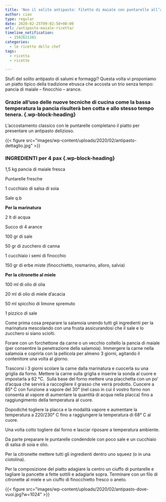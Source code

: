 ```yaml
---
title: 'Non il solito antipasto: filetto di maiale con puntarelle all’agro'
author: ciao
type: regular
date: 2020-02-25T09:02:58+00:00
url: /antipasto-maiale-ricetta/
timeline_notification:
  - 1582621381
categories:
  - le ricette dello chef
tags:
  - ricetta
  - ricette

---
```

Stufi del solito antipasto di salumi e formaggi? Questa volta vi proponiamo un piatto tipico della tradizione etrusca che accosta un trio senza tempo: pancia di maiale &#8211; finocchio – arance.&nbsp;

### Grazie all’uso delle nuove tecniche di cucina come la bassa temperatura la pancia risulterà ben cotta e allo stesso tempo tenera. {.wp-block-heading}

L’accostamento classico con le puntarelle completano il piatto per presentare un antipasto delizioso.


{{< figure src="images/wp-content/uploads/2020/02/antipasto-dettaglio.jpg" >}}


### INGREDIENTI per 4 pax {.wp-block-heading}

1,5 kg pancia di maiale fresca

Puntarelle fresche&nbsp;

1 cucchiaio di salsa di soia

Sale q.b

**Per la marinatura**&nbsp;

2 lt di acqua

Succo di 4 arance

100 gr di sale

50 gr di zucchero di canna

1 cucchiaio i semi di finocchio

150 gr di erbe miste (finocchietto, rosmarino, alloro, salvia)

**Per la citronette al miele**

100 ml di olio di olia&nbsp;

20 ml di olio di miele d’acacia

50 ml spicchio di limone spremuto

1 pizzico di sale

Come prima cosa preparare la salamoia unendo tutti gli ingredienti per la marinatura mescolando con una frusta assicurandosi che il sale e lo zucchero si siano sciolti.

Forare con un forchettone da carne o un vecchio coltello la pancia di maiale (per consentire la penetrazione della salamoia). Immergere la carne nella salamoia e coprirla con la pellicola per almeno 3 giorni, agitando il contenitore una volta al giorno.

Trascorsi i 3 giorni scolare la carne dalla marinatura e cuocerla su una griglia da forno. Mettere la carne sulla griglia e inserire la sonda al cuore e impostarla a 62 °C.&nbsp; Sulla base del forno mettere una placchetta con un po’ d’acqua che servirà a raccogliere il grasso che verrà prodotto. Cuocere a 85° C con funzione a vapore del 30° (nel caso in cui il vostro forno non consenta al vapore di aumentare la quantità di acqua nella placca) fino a raggiungimento della temperatura al cuore.

Dopodiché togliere la placca e la modalità vapore e aumentare la temperatura a 220/230° C fino a raggiungere la temperatura di 68° C al cuore.

Una volta cotto togliere dal forno e lasciar riposare a temperatura ambiente.

Da parte preparare le puntarelle condendole con poco sale e un cucchiaio di salsa di soia e olio.

Per la citronette mettere tutti gli ingredienti dentro uno squeez (o in una ciotolina).&nbsp;

Per la composizione del piatto adagiare la centro un ciuffo di puntarelle e tagliare la pancette a fette sottili e adagiarle sopra. Terminare con un filo di citronette al miele e un ciuffo di finocchietto fresco o aneto.


{{< figure src="images/wp-content/uploads/2020/02/antipasto-dove-vuoi.jpg?w=1024" >}}

